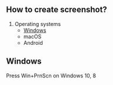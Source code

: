 ## How to create screenshot?

1. Operating systems
   - [Windows](https://spiri-leo.github.io/spiri-list-docs/docs-pages/how-to-screenshot.md#windows)
   - macOS
   - Android

## Windows

Press Win+PrnScn on Windows 10, 8
